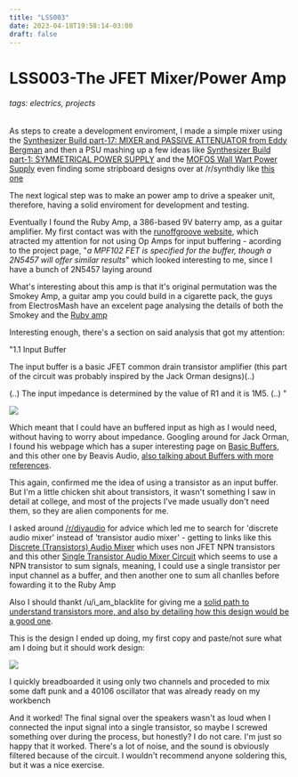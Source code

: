 ```yaml
---
title: "LSS003"
date: 2023-04-18T19:58:14-03:00
draft: false
---
```

# LSS003-The JFET Mixer/Power Amp

###### tags: electrics, projects

As steps to create a development enviroment, I made a simple mixer using the [Synthesizer Build part-17: MIXER and PASSIVE ATTENUATOR from Eddy Bergman](https://www.eddybergman.com/2020/01/synthesizer-build-part-17-mixer-and.html) and then a PSU mashing up a few ideas like [Synthesizer Build part-1: SYMMETRICAL POWER SUPPLY](https://www.eddybergman.com/2019/09/symmetrical-powersupply.html) and the [MOFOS Wall Wart Power Supply](http://musicfromouterspace.com/analogsynth_new/WALLWARTSUPPLY/WALLWARTSUPPLY.php) even finding some stripboard designs over at /r/synthdiy like [this one](https://old.reddit.com/r/synthdiy/comments/hi01rs/mfos_power_supply_on_stripboard/)

The next logical step was to make an power amp to drive a speaker unit, therefore, having a solid enviroment for development and testing. 

Eventually I found the Ruby Amp, a 386-based 9V baterry amp, as a guitar amplifier. My first contact was with the [runoffgroove website](https://www.runoffgroove.com/ruby.html), which atracted my attention for not using Op Amps for input buffering - acording to the project page, "*a MPF102 FET is specified for the buffer, though a 2N5457 will offer similar results*" which looked interesting to me, since I have a bunch of 2N5457 laying around

What's interesting about this amp is that it's original permutation was the Smokey Amp, a guitar amp you could build in a cigarette pack, the guys from ElectrosMash have an excelent page analysing the details of both the Smokey and the [Ruby amp](https://www.electrosmash.com/ruby-amp-analysis)

Interesting enough, there's a section on said analysis that got my attention: 

"1.1 Input Buffer

The input buffer is a basic JFET common drain transistor amplifier (this part of the circuit was probably inspired by the Jack Orman designs)(..)

(..) The input impedance is determined by the value of R1 and it is 1M5. (..) "

![](https://i.imgur.com/MyUmGu2.png)

Which meant that I could have an buffered input as high as I would need, without having to worry about impedance. Googling around for Jack Orman, I found his webpage which has a super interesting page on [Basic Buffers](http://www.muzique.com/lab/buffers.htm), and this other one by Beavis Audio, [also talking about Buffers with more references](http://beavisaudio.com/techpages/buffers/). 

This again, confirmed me the idea of using a transistor as an input buffer. But I'm a little chicken shit about transistors, it wasn't something I saw in detail at college, and most of the projects I've made usually don't need them, so they are alien components for me.

I asked around [/r/diyaudio](https://old.reddit.com/r/diyaudio/comments/12ixohl/im_designing_a_small_mixerpower_amp_can_i_just/) for advice which led me to search for 'discrete audio mixer' instead of 'transistor audio mixer' - getting to links like this [Discrete (Transistors) Audio Mixer](https://freecircuitdiagram.com/3517-discrete-transistors-audio-mixer/) which uses non JFET NPN transistors and this other [Single Transistor Audio Mixer Circuit](https://circuitdigest.com/electronic-circuits/single-transistor-audio-mixer-circuit) which seems to use a NPN transistor to sum signals, meaning, I could use a single transistor per input channel as a buffer, and then another one to sum all chanlles before fowarding it to the Ruby Amp

Also I should thankt /u/i_am_blacklite for giving me a [solid path to understand transistors more, and also by detailing how this design would be a good one](https://old.reddit.com/r/diyaudio/comments/12ixohl/im_designing_a_small_mixerpower_amp_can_i_just/jga9lm4/).

This is the design I ended up doing, my first copy and paste/not sure what am I doing but it should work design: 

![](https://i.imgur.com/d84EzHz.png)

I quickly breadboarded it using only two channels and proceded to mix some daft punk and a 40106 oscillator that was already ready on my workbench

And it worked! The final signal over the speakers wasn't as loud when I connected the input signal into a single transistor, so maybe I screwed something over during the process, but honestly? I do not care. I'm just so happy that it worked. There's a lot of noise, and the sound is obviously filtered because of the circuit. I wouldn't recommend anyone soldering this, but it was a nice exercise.